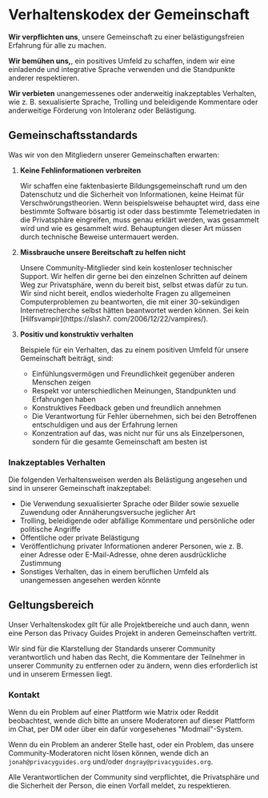 # Verhaltenskodex der Gemeinschaft

**Wir verpflichten uns**, unsere Gemeinschaft zu einer belästigungsfreien Erfahrung für alle zu machen.

**Wir bemühen uns,**, ein positives Umfeld zu schaffen, indem wir eine einladende und integrative Sprache verwenden und die Standpunkte anderer respektieren.

**Wir verbieten** unangemessenes oder anderweitig inakzeptables Verhalten, wie z. B. sexualisierte Sprache, Trolling und beleidigende Kommentare oder anderweitige Förderung von Intoleranz oder Belästigung.

## Gemeinschaftsstandards

Was wir von den Mitgliedern unserer Gemeinschaften erwarten:

1. **Keine Fehlinformationen verbreiten**

      Wir schaffen eine faktenbasierte Bildungsgemeinschaft rund um den Datenschutz und die Sicherheit von Informationen, keine Heimat für Verschwörungstheorien. Wenn beispielsweise behauptet wird, dass eine bestimmte Software bösartig ist oder dass bestimmte Telemetriedaten in die Privatsphäre eingreifen, muss genau erklärt werden, was gesammelt wird und wie es gesammelt wird. Behauptungen dieser Art müssen durch technische Beweise untermauert werden.

1. **Missbrauche unsere Bereitschaft zu helfen nicht**

      Unsere Community-Mitglieder sind kein kostenloser technischer Support. Wir helfen dir gerne bei den einzelnen Schritten auf deinem Weg zur Privatsphäre, wenn du bereit bist, selbst etwas dafür zu tun. Wir sind nicht bereit, endlos wiederholte Fragen zu allgemeinen Computerproblemen zu beantworten, die mit einer 30-sekündigen Internetrecherche selbst hätten beantwortet werden können. Sei kein [Hilfsvampir](https://slash7. com/2006/12/22/vampires/).

1. **Positiv und konstruktiv verhalten**

      Beispiele für ein Verhalten, das zu einem positiven Umfeld für unsere Gemeinschaft beiträgt, sind:

      - Einfühlungsvermögen und Freundlichkeit gegenüber anderen Menschen zeigen
      - Respekt vor unterschiedlichen Meinungen, Standpunkten und Erfahrungen haben
      - Konstruktives Feedback geben und freundlich annehmen
      - Die Verantwortung für Fehler übernehmen, sich bei den Betroffenen entschuldigen und aus der Erfahrung lernen
      - Konzentration auf das, was nicht nur für uns als Einzelpersonen, sondern für die gesamte Gemeinschaft am besten ist

### Inakzeptables Verhalten

Die folgenden Verhaltensweisen werden als Belästigung angesehen und sind in unserer Gemeinschaft inakzeptabel:

- Die Verwendung sexualisierter Sprache oder Bilder sowie sexuelle Zuwendung oder Annäherungsversuche jeglicher Art
- Trolling, beleidigende oder abfällige Kommentare und persönliche oder politische Angriffe
- Öffentliche oder private Belästigung
- Veröffentlichung privater Informationen anderer Personen, wie z. B. einer Adresse oder E-Mail-Adresse, ohne deren ausdrückliche Zustimmung
- Sonstiges Verhalten, das in einem beruflichen Umfeld als unangemessen angesehen werden könnte

## Geltungsbereich

Unser Verhaltenskodex gilt für alle Projektbereiche und auch dann, wenn eine Person das Privacy Guides Projekt in anderen Gemeinschaften vertritt.

Wir sind für die Klarstellung der Standards unserer Community verantwortlich und haben das Recht, die Kommentare der Teilnehmer in unserer Community zu entfernen oder zu ändern, wenn dies erforderlich ist und in unserem Ermessen liegt.

### Kontakt

Wenn du ein Problem auf einer Plattform wie Matrix oder Reddit beobachtest, wende dich bitte an unsere Moderatoren auf dieser Plattform im Chat, per DM oder über ein dafür vorgesehenes "Modmail"-System.

Wenn du ein Problem an anderer Stelle hast, oder ein Problem, das unsere Community-Moderatoren nicht lösen können, wende dich an `jonah@privacyguides.org` und/oder `dngray@privacyguides.org`.

Alle Verantwortlichen der Community sind verpflichtet, die Privatsphäre und die Sicherheit der Person, die einen Vorfall meldet, zu respektieren.

